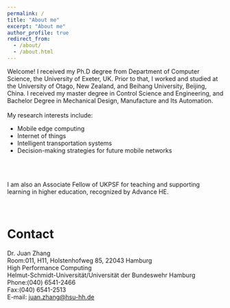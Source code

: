 ```yaml
---
permalink: /
title: "About me"
excerpt: "About me"
author_profile: true
redirect_from: 
  - /about/
  - /about.html
---
```


Welcome! I received my Ph.D degree from Department of Computer Science, the University of Exeter, UK. Prior to that, I worked and studied at the University of Otago, New Zealand, and Beihang University, Beijing, China. I received my master degree in Control Science and Engineering, and Bachelor Degree in Mechanical Design, Manufacture and Its Automation.<br />
<br />
My research interests include: 
  * Mobile edge computing 
  * Internet of things
  * Intelligent transportation systems
  * Decision-making strategies for future mobile networks
 <br />
 <br />

I am also an Associate Fellow of UKPSF for teaching and supporting learning in higher education, recognized by Advance HE.
<br />
<br />
<br />

# Contact
Dr. Juan Zhang <br />
Room:011, H11, Holstenhofweg 85, 22043 Hamburg <br />
High Performance Computing<br />
Helmut-Schmidt-Universität/Universität der Bundeswehr Hamburg <br />
Phone:(040) 6541-2466 <br />
Fax:(040) 6541-2513 <br />
E-mail: juan.zhang@hsu-hh.de


 <br />
 <br />
<script type='text/javascript' id='clustrmaps' src='//cdn.clustrmaps.com/map_v2.js?cl=ffffff&w=285&t=n&d=rKGOkYk87D2AaYuuXW3hC0b67W1qgM1UuZOIW8Fp1UY'></script>
 <br />
 <br />
